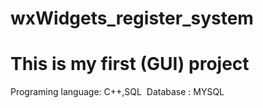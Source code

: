 # wxWidgets_register_system
# This is my first (GUI) project
 Programing language: C++,SQL
 Database : MYSQL
